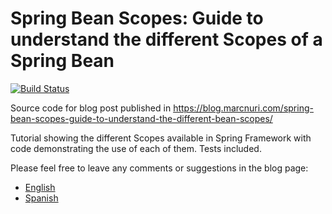 # Spring Bean Scopes: Guide to understand the different Scopes of a Spring Bean

[![Build Status](https://travis-ci.org/marcnuri-demo/spring-bean-scopes.svg?branch=master)](https://travis-ci.org/marcnuri-demo/spring-bean-scopes)

Source code for blog post published in
https://blog.marcnuri.com/spring-bean-scopes-guide-to-understand-the-different-bean-scopes/

Tutorial showing the different Scopes available in Spring Framework with code demonstrating
the use of each of them. Tests included.

Please feel free to leave any comments or suggestions in the blog page:
 * [English](https://blog.marcnuri.com/spring-bean-scopes-guide-to-understand-the-different-bean-scopes)
 * [Spanish](https://blog.marcnuri.com/spring-bean-scopes-guia-rapida)
